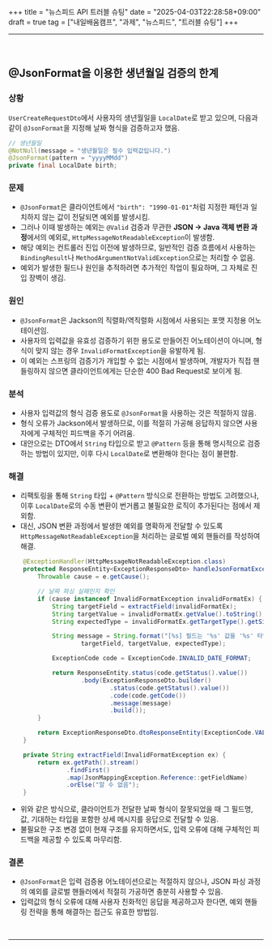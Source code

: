 +++
title = "뉴스피드 API 트러블 슈팅"
date = "2025-04-03T22:28:58+09:00"
draft = true
tag = ["내일배움캠프", "과제", "뉴스피드", "트러블 슈팅"]
+++

<hr>
<br>

## @JsonFormat을 이용한 생년월일 검증의 한계

### 상황

`UserCreateRequestDto`에서 사용자의 생년월일을 `LocalDate`로 받고 있으며, 다음과 같이 `@JsonFormat`을 지정해 날짜 형식을 검증하고자 했음.

```java
// 생년월일
@NotNull(message = "생년월일은 필수 입력값입니다.")
@JsonFormat(pattern = "yyyyMMdd")
private final LocalDate birth;
```

### 문제

- `@JsonFormat`은 클라이언트에서 `"birth": "1990-01-01"`처럼 지정한 패턴과 일치하지 않는 값이 전달되면 예외를 발생시킴.
- 그러나 이때 발생하는 예외는 `@Valid` 검증과 무관한 **JSON → Java 객체 변환 과정**에서의 예외로, `HttpMessageNotReadableException`이 발생함.
- 해당 예외는 컨트롤러 진입 이전에 발생하므로, 일반적인 검증 흐름에서 사용하는 `BindingResult`나 `MethodArgumentNotValidException`으로는 처리할 수 없음.
- 예외가 발생한 필드나 원인을 추적하려면 추가적인 작업이 필요하며, 그 자체로 진입 장벽이 생김.

### 원인

- `@JsonFormat`은 Jackson의 직렬화/역직렬화 시점에서 사용되는 포맷 지정용 어노테이션임.
- 사용자의 입력값을 유효성 검증하기 위한 용도로 만들어진 어노테이션이 아니며, 형식이 맞지 않는 경우 `InvalidFormatException`을 유발하게 됨.
- 이 예외는 스프링의 검증기가 개입할 수 없는 시점에서 발생하며, 개발자가 직접 핸들링하지 않으면 클라이언트에게는 단순한 400 Bad Request로 보이게 됨.

### 분석

- 사용자 입력값의 형식 검증 용도로 `@JsonFormat`을 사용하는 것은 적절하지 않음.
- 형식 오류가 Jackson에서 발생하므로, 이를 적절히 가공해 응답하지 않으면 사용자에게 구체적인 피드백을 주기 어려움.
- 대안으로는 DTO에서 `String` 타입으로 받고 `@Pattern` 등을 통해 명시적으로 검증하는 방법이 있지만, 이후 다시 `LocalDate`로 변환해야 한다는 점이 불편함.

### 해결

- 리팩토링을 통해 `String` 타입 + `@Pattern` 방식으로 전환하는 방법도 고려했으나, 이후 `LocalDate`로의 수동 변환이 번거롭고 불필요한 로직이 추가된다는 점에서 제외함.
- 대신, JSON 변환 과정에서 발생한 예외를 명확하게 전달할 수 있도록 `HttpMessageNotReadableException`을 처리하는 글로벌 예외 핸들러를 작성하여 해결.

```java
    @ExceptionHandler(HttpMessageNotReadableException.class)
    protected ResponseEntity<ExceptionResponseDto> handleJsonFormatException(HttpMessageNotReadableException e) {
        Throwable cause = e.getCause();

        // 날짜 파싱 실패인지 확인
        if (cause instanceof InvalidFormatException invalidFormatEx) {
            String targetField = extractField(invalidFormatEx);
            String targetValue = invalidFormatEx.getValue().toString();
            String expectedType = invalidFormatEx.getTargetType().getSimpleName();

            String message = String.format("[%s] 필드는 '%s' 값을 '%s' 타입으로 변환할 수 없습니다.",
                    targetField, targetValue, expectedType);

            ExceptionCode code = ExceptionCode.INVALID_DATE_FORMAT;

            return ResponseEntity.status(code.getStatus().value())
                    .body(ExceptionResponseDto.builder()
                            .status(code.getStatus().value())
                            .code(code.getCode())
                            .message(message)
                            .build());
        }

        return ExceptionResponseDto.dtoResponseEntity(ExceptionCode.VALIDATION_FAILED);
    }

    private String extractField(InvalidFormatException ex) {
        return ex.getPath().stream()
                .findFirst()
                .map(JsonMappingException.Reference::getFieldName)
                .orElse("알 수 없음");
    }
```

- 위와 같은 방식으로, 클라이언트가 전달한 날짜 형식이 잘못되었을 때 그 필드명, 값, 기대하는 타입을 포함한 상세 메시지를 응답으로 전달할 수 있음.
- 불필요한 구조 변경 없이 현재 구조를 유지하면서도, 입력 오류에 대해 구체적인 피드백을 제공할 수 있도록 마무리함.

### 결론

- `@JsonFormat`은 입력 검증용 어노테이션으로는 적절하지 않으나, JSON 파싱 과정의 예외를 글로벌 핸들러에서 적절히 가공하면 충분히 사용할 수 있음.
- 입력값의 형식 오류에 대해 사용자 친화적인 응답을 제공하고자 한다면, 예외 핸들링 전략을 통해 해결하는 접근도 유효한 방법임.

<br>
<hr>